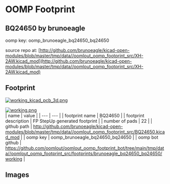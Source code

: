 # OOMP Footprint  
## BQ24650  by brunoeagle  
  
oomp key: oomp_brunoeagle_bq24650_bq24650  
  
source repo at: [http://github.com/brunoeagle/kicad-open-modules/blob/master/tmp/data//oomlout_oomp_footprint_src/XH-2AW.kicad_mod](http://github.com/brunoeagle/kicad-open-modules/blob/master/tmp/data//oomlout_oomp_footprint_src/XH-2AW.kicad_mod)  
## Footprint  
  
[![working_kicad_pcb_3d.png](working_kicad_pcb_3d_600.png)](working_kicad_pcb_3d.png)  
  
[![working.png](working_600.png)](working.png)  
| name | value | 
| --- | --- | 
| footprint name | BQ24650 | 
| footprint description | FP StepUp generated footprint | 
| number of pads | 22 | 
| github path | http://github.com/brunoeagle/kicad-open-modules/blob/master/tmp/data//oomlout_oomp_footprint_src/BQ24650.kicad_mod | 
| oomp key | oomp_brunoeagle_bq24650_bq24650 | 
| oomp bot github | https://github.com/oomlout/oomlout_oomp_footprint_bot/tree/main/tmp/data//oomlout_oomp_footprint_src/footprints/brunoeagle_bq24650_bq24650/working | 
## Images  
